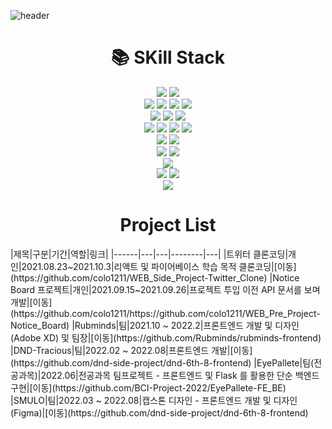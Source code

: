 ![header](https://capsule-render.vercel.app/api?type=wave&color=auto&height=100&section=header&text=안녕하세요😊&fontSize=30)


<div align=center><h1>📚 SKill Stack</h1></div>
<div align=center> 
  <img src="https://img.shields.io/badge/Adobe XD-FF61F6?style=for-the-badge&logo=Adobe XD&logoColor=white">
  <img src="https://img.shields.io/badge/Figma-F24E1E?style=for-the-badge&logo=Figma&logoColor=white"> 
  <br>
  <img src="https://img.shields.io/badge/html5-E34F26?style=for-the-badge&logo=html5&logoColor=white"> 
  <img src="https://img.shields.io/badge/css-1572B6?style=for-the-badge&logo=css3&logoColor=white"> 
  <img src="https://img.shields.io/badge/javascript-F7DF1E?style=for-the-badge&logo=javascript&logoColor=black"> 
  <img src="https://img.shields.io/badge/python-3776AB?style=for-the-badge&logo=python&logoColor=black"> 
  <br>
  <img src="https://img.shields.io/badge/scss-CC6699?style=for-the-badge&logo=sass&logoColor=white"> 
  <img src="https://img.shields.io/badge/bootstrap-7952B3?style=for-the-badge&logo=bootstrap&logoColor=white">
  <img src="https://img.shields.io/badge/styled-components-DB7093?style=for-the-badge&logo=styled-components&logoColor=white"> 
  <br>
  <img src="https://img.shields.io/badge/jquery-0769AD?style=for-the-badge&logo=jquery&logoColor=white">
  <img src="https://img.shields.io/badge/react-61DAFB?style=for-the-badge&logo=react&logoColor=black">
  <img src="https://img.shields.io/badge/node.js-339933?style=for-the-badge&logo=Node.js&logoColor=white">
  <img src="https://img.shields.io/badge/Next.js-339933?style=for-the-badge&logo=Next.js&logoColor=white">
  <br>
  <img src="https://img.shields.io/badge/redux-764ABC?style=for-the-badge&logo=redux&logoColor=white">
  <img src="https://img.shields.io/badge/redux-saga-999999?style=for-the-badge&logo=redux-saga&logoColor=white">
  <br>
  <img src="https://img.shields.io/badge/express-000000?style=for-the-badge&logo=express&logoColor=white">
  <img src="https://img.shields.io/badge/firebase-FFCA28?style=for-the-badge&logo=firebase&logoColor=white">
  <br>
  <img src="https://img.shields.io/badge/mongoDB-47A248?style=for-the-badge&logo=MongoDB&logoColor=white">
  <br>
  <img src="https://img.shields.io/badge/github-181717?style=for-the-badge&logo=github&logoColor=white">
  <img src="https://img.shields.io/badge/git-F05032?style=for-the-badge&logo=git&logoColor=white">
  <br>
  <img src="https://img.shields.io/badge/pwa-5A0FC8?style=for-the-badge&logo=pwa&logoColor=white">
</div>

<div align=center><h1>Project List</h1></div>
|제목|구분|기간|역할|링크|
|------|---|---|--------|---|
|트위터 클론코딩|개인|2021.08.23~2021.10.3|리액트 및 파이어베이스 학습 목적 클론코딩|[이동](https://github.com/colo1211/WEB_Side_Project-Twitter_Clone)
|Notice Board 프로젝트|개인|2021.09.15~2021.09.26|프로젝트 투입 이전 API 문서를 보며 개발|[이동](https://github.com/colo1211/https://github.com/colo1211/WEB_Pre_Project-Notice_Board)
|Rubminds|팀|2021.10 ~ 2022.2|프론트엔드 개발 및 디자인(Adobe XD) 및 팀장|[이동](https://github.com/Rubminds/rubminds-frontend)
|DND-Tracious|팀|2022.02 ~ 2022.08|프론트엔드 개발|[이동](https://github.com/dnd-side-project/dnd-6th-8-frontend)
|EyePallete|팀(전공과목)|2022.06|전공과목 팀프로젝트 - 프론트엔드 및 Flask 를 활용한 단순 백엔드 구현|[이동](https://github.com/BCI-Project-2022/EyePallete-FE_BE)
|SMULO|팀|2022.03 ~ 2022.08|캡스톤 디자인 - 프론트엔드 개발 및 디자인(Figma)|[이동](https://github.com/dnd-side-project/dnd-6th-8-frontend)
